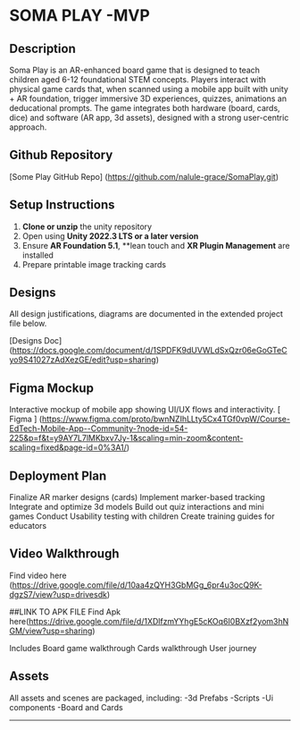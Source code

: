 
# SOMA PLAY -MVP



## Description
Soma Play is an AR-enhanced board game that is designed to teach children aged 6-12 foundational STEM concepts. Players interact with physical game cards that, when scanned using a mobile app built with unity + AR foundation, trigger immersive 3D experiences, quizzes, animations an deducational prompts. The game integrates both hardware (board, cards, dice) and software (AR app, 3d assets), designed with a strong user-centric approach.




## Github Repository
[Some Play GitHub Repo] (https://github.com/nalule-grace/SomaPlay.git)



## Setup Instructions

1. **Clone or unzip** the unity repository
2. Open using  **Unity 2022.3 LTS or a later version**
3. Ensure **AR Foundation 5.1**, **lean touch and **XR Plugin Management** are installed
4. Prepare printable image tracking cards


## Designs
All design justifications, diagrams are documented in the extended project file below.

[Designs Doc] (https://docs.google.com/document/d/1SPDFK9dUVWLdSxQzr06eGoGTeCyo9S41027zAdXezGE/edit?usp=sharing)



## Figma Mockup ##
Interactive mockup of mobile app showing UI/UX flows and interactivity.
[ Figma ] (https://www.figma.com/proto/bwnNZIhLLty5Cx4TGf0vpW/Course-EdTech-Mobile-App--Community-?node-id=54-225&p=f&t=y9AY7L7lMKbxv7Jy-1&scaling=min-zoom&content-scaling=fixed&page-id=0%3A1/)

## Deployment Plan
Finalize AR marker designs (cards)
Implement marker-based tracking
Integrate and  optimize 3d models
Build out quiz interactions and mini games
Conduct Usability testing with children 
Create training guides for educators


## Video Walkthrough
Find video here 
(https://drive.google.com/file/d/10aa4zQYH3GbMGg_6pr4u3ocQ9K-dgzS7/view?usp=drivesdk)

##LINK TO APK FILE
Find Apk here(https://drive.google.com/file/d/1XDlfzmYYhgE5cKOq6I0BXzf2yom3hNGM/view?usp=sharing)

Includes
Board game walkthrough
Cards walkthrough
User journey


## Assets
All assets and scenes are packaged, including:
-3d Prefabs
-Scripts
-Ui components
-Board and Cards


---
